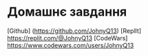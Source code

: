 # Домашнє завдання

[Github] (https://github.com/JohnyQ13)
[ReplIt] https://replit.com/@JohnyQ13
[CodeWars] https://www.codewars.com/users/JohnyQ13
